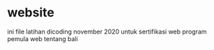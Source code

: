 # website
ini file latihan dicoding november 2020
untuk sertifikasi web program pemula
web tentang bali 
